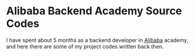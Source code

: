 # Alibaba Backend Academy Source Codes
I have spent about 5 months as a backend developer in [Alibaba](https://www.alibaba.ir) academy, and here there are some of my project codes written back then. 
